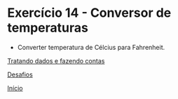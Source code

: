 # Exercício 14 - Conversor de temperaturas

- Converter temperatura de Célcius para Fahrenheit.

[Tratando dados e fazendo contas](https://github.com/NandesLima/python-codigos/tree/master/desafios/02.%20Tratando%20dados%20e%20fazendo%20contas)

[Desafios](https://github.com/NandesLima/python-codigos/tree/master/desafios)

[Início](https://github.com/NandesLima/python-codigos)

